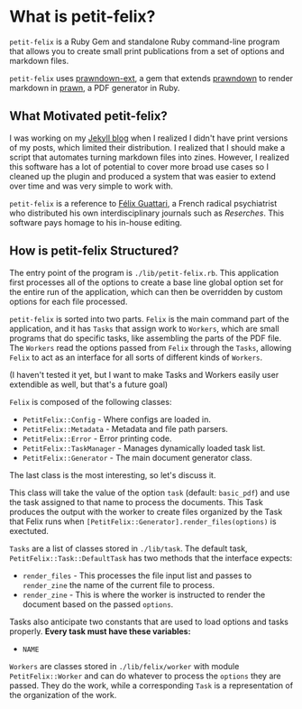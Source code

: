 # What is petit-felix?

``petit-felix`` is a Ruby Gem and standalone Ruby command-line program that allows you to create small print publications from a set of options and markdown files.

``petit-felix`` uses [prawndown-ext](https://rubygems.org/gems/prawndown-ext), a gem that extends [prawndown](https://rubygems.org/gems/prawndown) to render markdown in [prawn](https://rubygems.org/gems/prawn), a PDF generator in Ruby.

## What Motivated petit-felix?

I was working on my [Jekyll blog](https://punishedfelix.com) when I realized I didn't have print versions of my posts, which limited their distribution. I realized that I should make a script that automates turning markdown files into zines. However, I realized this software has a lot of potential to cover more broad use cases so I cleaned up the plugin and produced a system that was easier to extend over time and was very simple to work with.

``petit-felix`` is a reference to [Félix Guattari](https://en.wikipedia.org/wiki/F%C3%A9lix_Guattari), a French radical psychiatrist who distributed his own interdisciplinary journals such as *Reserches*. This software pays homage to his in-house editing.

## How is petit-felix Structured?

The entry point of the program is ``./lib/petit-felix.rb``. This application first processes all of the options to create a base line global option set for the entire run of the application, which can then be overridden by custom options for each file processed.

``petit-felix`` is sorted into two parts. ``Felix`` is the main command part of the application, and it has ``Tasks`` that assign work to ``Workers``, which are small programs that do specific tasks, like assembling the parts of the PDF file. The ``Workers`` read the options passed from ``Felix`` through the ``Tasks``, allowing ``Felix`` to act as an interface for all sorts of different kinds of ``Workers``. 

(I haven't tested it yet, but I want to make Tasks and Workers easily user extendible as well, but that's a future goal)

``Felix`` is composed of the following classes:

- ``PetitFelix::Config`` - Where configs are loaded in.
- ``PetitFelix::Metadata`` - Metadata and file path parsers.
- ``PetitFelix::Error`` - Error printing code.
- ``PetitFelix::TaskManager`` - Manages dynamically loaded task list.
- ``PetitFelix::Generator`` - The main document generator class.

The last class is the most interesting, so let's discuss it.

This class will take the value of the option ``task`` (default: ``basic_pdf``) and use the task assigned to that name to process the documents. This Task produces the output with the worker to create files organized by the Task that Felix runs when ``[PetitFelix::Generator].render_files(options)`` is exectuted.

``Tasks`` are a list of classes stored in ``./lib/task``. The default task, ``PetitFelix::Task::DefaultTask`` has two methods that the interface expects:
- ``render_files`` - This processes the file input list and passes to ``render_zine`` the name of the current file to process.
- ``render_zine`` - This is where the worker is instructed to render the document based on the passed ``options``.

Tasks also anticipate two constants that are used to load options and tasks properly. **Every task must have these variables:**

- ``NAME``

``Workers`` are classes stored in ``./lib/felix/worker`` with module ``PetitFelix::Worker`` and can do whatever to process the ``options`` they are passed. They do the work, while a corresponding ``Task`` is a representation of the organization of the work.
